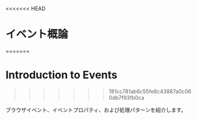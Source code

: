 <<<<<<< HEAD
# イベント概論
=======
# Introduction to Events
>>>>>>> 181cc781ab6c55fe8c43887a0c060db7f93fb0ca

ブラウザイベント、イベントプロパティ、および処理パターンを紹介します。
